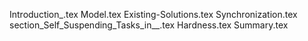 Introduction_.tex
Model.tex
Existing-Solutions.tex
Synchronization.tex
section_Self_Suspending_Tasks_in__.tex
Hardness.tex
Summary.tex
  
  
  